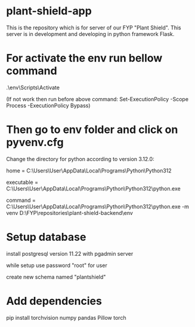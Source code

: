 # plant-shield-app
This is the repository which is for server of our FYP "Plant Shield". This server is in development and developing in python framework Flask.


# For activate the env run bellow command

.\env\Scripts\Activate

(If not work then run before above command: Set-ExecutionPolicy -Scope Process -ExecutionPolicy Bypass)

# Then go to env folder and click on pyvenv.cfg
Change the directory for python according to version 3.12.0:

home = C:\Users\User\AppData\Local\Programs\Python\Python312

executable = C:\Users\User\AppData\Local\Programs\Python\Python312\python.exe

command = C:\Users\User\AppData\Local\Programs\Python\Python312\python.exe -m venv D:\FYP\repositories\plant-shield-backend\env


# Setup database

install postgresql version 11.22 with pgadmin server

while setup use password "root" for user

create new schema named "plantshield"

# Add dependencies
pip install torchvision numpy pandas Pillow torch